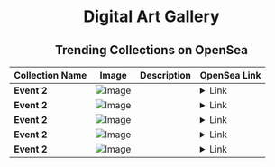<div align="center">

# Digital Art Gallery

## Trending Collections on OpenSea

| Collection Name                       | Image                                                                                     | Description                       | OpenSea Link                                                                                          |
|---------------------------------------|-------------------------------------------------------------------------------------------|-----------------------------------|--------------------------------------------------------------------------------------------------------|
| **Event 2** | ![Image](https://i.seadn.io/s/raw/files/20ac66a2146d22b8084ced167cd3cd5a.jpg?w=500&auto=format?w=200&auto=format) |  | <details><summary>Link</summary>[Event 2](https://opensea.io/collection/event-2-21948)</details> |
| **Event 2** | ![Image](https://i.seadn.io/s/raw/files/20ac66a2146d22b8084ced167cd3cd5a.jpg?w=500&auto=format?w=200&auto=format) |  | <details><summary>Link</summary>[Event 2](https://opensea.io/collection/event-2-21947)</details> |
| **Event 2** | ![Image](https://i.seadn.io/s/raw/files/20ac66a2146d22b8084ced167cd3cd5a.jpg?w=500&auto=format?w=200&auto=format) |  | <details><summary>Link</summary>[Event 2](https://opensea.io/collection/event-2-21946)</details> |
| **Event 2** | ![Image](https://i.seadn.io/s/raw/files/20ac66a2146d22b8084ced167cd3cd5a.jpg?w=500&auto=format?w=200&auto=format) |  | <details><summary>Link</summary>[Event 2](https://opensea.io/collection/event-2-21945)</details> |
| **Event 2** | ![Image](https://i.seadn.io/s/raw/files/20ac66a2146d22b8084ced167cd3cd5a.jpg?w=500&auto=format?w=200&auto=format) |  | <details><summary>Link</summary>[Event 2](https://opensea.io/collection/event-2-21944)</details> |

</div>